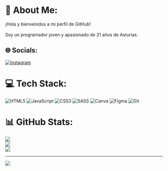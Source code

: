 # 💫 About Me:
¡Hola y bienvenidos a mi perfil de GitHub!<br><br>Soy un programador joven y apasionado de 21 años de Asturias.


## 🌐 Socials:
[![Instagram](https://img.shields.io/badge/Instagram-%23E4405F.svg?logo=Instagram&logoColor=white)](https://instagram.com/diegofdez56) 

# 💻 Tech Stack:
![HTML5](https://img.shields.io/badge/html5-%23E34F26.svg?style=for-the-badge&logo=html5&logoColor=white) ![JavaScript](https://img.shields.io/badge/javascript-%23323330.svg?style=for-the-badge&logo=javascript&logoColor=%23F7DF1E) ![CSS3](https://img.shields.io/badge/css3-%231572B6.svg?style=for-the-badge&logo=css3&logoColor=white) ![SASS](https://img.shields.io/badge/SASS-hotpink.svg?style=for-the-badge&logo=SASS&logoColor=white) ![Canva](https://img.shields.io/badge/Canva-%2300C4CC.svg?style=for-the-badge&logo=Canva&logoColor=white) ![Figma](https://img.shields.io/badge/figma-%23F24E1E.svg?style=for-the-badge&logo=figma&logoColor=white) ![Git](https://img.shields.io/badge/git-%23F05033.svg?style=for-the-badge&logo=git&logoColor=white)
# 📊 GitHub Stats:
![](https://github-readme-stats.vercel.app/api?username=diegoals13&theme=midnight-purple&hide_border=false&include_all_commits=false&count_private=false)<br/>
![](https://github-readme-streak-stats.herokuapp.com/?user=diegoals13&theme=midnight-purple&hide_border=false)<br/>
![](https://github-readme-stats.vercel.app/api/top-langs/?username=diegoals13&theme=midnight-purple&hide_border=false&include_all_commits=false&count_private=false&layout=compact)

---
[![](https://visitcount.itsvg.in/api?id=diegoals13&icon=0&color=0)](https://visitcount.itsvg.in)

<!-- Proudly created with GPRM ( https://gprm.itsvg.in ) -->
